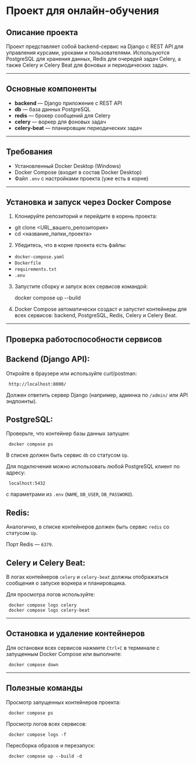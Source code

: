 # Проект для онлайн-обучения

## Описание проекта

Проект представляет собой backend-сервис на Django с REST API для управления курсами, уроками и пользователями. Используются PostgreSQL для хранения данных, Redis для очередей задач Celery, а также Celery и Celery Beat для фоновых и периодических задач.

---

## Основные компоненты

- **backend** — Django приложение с REST API
- **db** — база данных PostgreSQL
- **redis** — брокер сообщений для Celery
- **celery** — воркер для фоновых задач
- **celery-beat** — планировщик периодических задач

---

## Требования

- Установленный Docker Desktop (Windows)
- Docker Compose (входит в состав Docker Desktop)
- Файл `.env` с настройками проекта (уже есть в корне)

---

## Установка и запуск через Docker Compose

1. Клонируйте репозиторий и перейдите в корень проекта:
- git clone <URL_вашего_репозитория>
- cd <название_папки_проекта>
2. Убедитесь, что в корне проекта есть файлы:

- `docker-compose.yaml`
- `Dockerfile`
- `requirements.txt`
- `.env`

3. Запустите сборку и запуск всех сервисов командой:


     docker compose up --build

4. Docker Compose автоматически создаст и запустит контейнеры для всех сервисов: backend, PostgreSQL, Redis, Celery и Celery Beat.

---

## Проверка работоспособности сервисов

## **Backend (Django API):**

Откройте в браузере или используйте curl/postman:

     http://localhost:8000/

Должен ответить сервер Django (например, админка по `/admin/` или API эндпоинты).

## **PostgreSQL:**

Проверьте, что контейнер базы данных запущен:

     docker compose ps

В списке должен быть сервис `db` со статусом `Up`.

Для подключения можно использовать любой PostgreSQL клиент по адресу:

     localhost:5432

с параметрами из `.env` (`NAME`, `DB_USER`, `DB_PASSWORD`).

## **Redis:**

Аналогично, в списке контейнеров должен быть сервис `redis` со статусом `Up`.

Порт Redis — `6379`.

## **Celery и Celery Beat:**

В логах контейнеров `celery` и `celery-beat` должны отображаться сообщения о запуске воркера и планировщика.

Для просмотра логов используйте:

     docker compose logs celery
     docker compose logs celery-beat

---

## Остановка и удаление контейнеров

Для остановки всех сервисов нажмите `Ctrl+C` в терминале с запущенным Docker Compose или выполните:

     docker compose down

---

## Полезные команды

Просмотр запущенных контейнеров проекта:

     docker compose ps

Просмотр логов всех сервисов:

     docker compose logs -f

Пересборка образов и перезапуск:

     docker compose up --build -d
